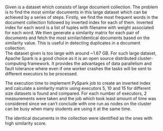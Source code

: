 Given is a dataset which consists of large document collection. The problem is to find the most similar documents in this large dataset which can be achieved by a series of steps. Firstly, we find the most frequent words in the document collection followed by inverted index for each of them. Inverted index for each word is a list of tuples with filename with weight associated for each word. We then generate a similarity matrix for each pair of documents and fetch the most similar/identical documents based on the similarity value. This is useful in detecting duplicates in a document collection.  
The dataset given is too large with around  ~1.67 GB. For such large dataset, Apache Spark is a good choice as it is an open source distributed cluster-computing framework. It provides the advantages of data parallelism and fault tolerance where even if one worker crashes the tasks will be sent to different executors to be processed.  

The execution time to implement PySpark job to create an inverted index and calculate a similarity matrix using executors 5, 10 and 15 for different size datasets is found and compared. 
For each number of executors, 2 measurements were taken and the job which took least amount of time was considered since we can’t conclude with one run as nodes on the cluster can be busy when many students are using it at the same time. 

The identical documents in the collection were identified as the ones with high similarity score. 